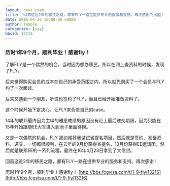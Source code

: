 ```yaml
---
layout: news_item
title: '回首这近2年的移民之路，都有FLY一路在提供专业的服务和支持。再次感谢飞出国！'
date: 2016-04-26 10:00:00 +0800
author: Temple
categories: [say]
bbsid: 13216
---
```


### 历时1年9个月，顺利毕业！感谢fly！

了解FLY是一个偶然的机会，当时因为想办移民，所以在网上查资料的时候，发现了FLY。

后来觉得购买会员的成本在自己的承受范围之内，所以就先购买了一个会员与FLY约了一次面谈。

后来又遇到一个朋友，听说也签约了FLY，而且已经开始准备资料了。

这个时候开始下定决心，让FLY来负责自己的case。

14年的联邦最终因为主申的雅思成绩的原因没有赶上最后递交期限，因为只能在15年开始跟随EE大军进入到池子里面待捞。

又是一次偶然的机会，FLY 那边推荐我试试省提名项目，然后就是签约、准备资料、递交，一切都很顺利，在去年的9月份获得省提名，10月份获得EE邀请函，然后就是联邦EE的一系列流程，最终在16年4月23日拿到了大信封。

回首这近2年的移民之路，都有FLY一路在提供专业的服务和支持。再次感谢！

历时1年9个月，顺利毕业！感谢fly！ [http://bbs.fcgvisa.com/t/1-9-fly/13216](http://bbs.fcgvisa.com/t/1-9-fly/13216)
